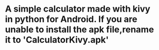 # A simple calculator made with kivy in python for Android. If you are unable to install the apk file,rename it to 'CalculatorKivy.apk'
